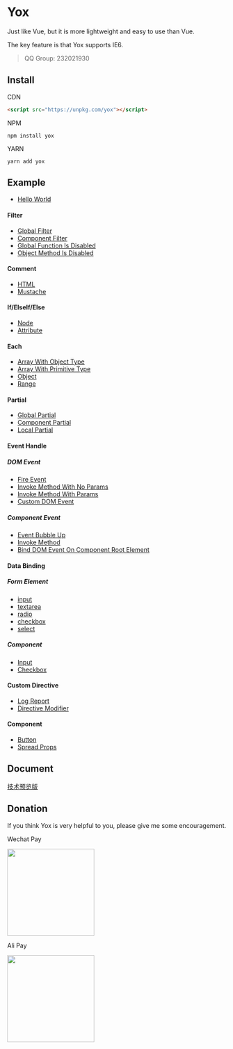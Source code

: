 # Yox

Just like Vue, but it is more lightweight and easy to use than Vue.

The key feature is that Yox supports IE6.

> QQ Group: 232021930

## Install

CDN

```html
<script src="https://unpkg.com/yox"></script>
```

NPM

```
npm install yox
```

YARN

```
yarn add yox
```

## Example

* [Hello World](https://jsrun.net/YxyKp/edit)

#### Filter

* [Global Filter](https://jsrun.net/xRyKp/edit)
* [Component Filter](https://jsrun.net/IxyKp/edit)
* [Global Function Is Disabled](https://jsrun.net/zByKp/edit)
* [Object Method Is Disabled](https://jsrun.net/FByKp/edit)

#### Comment

* [HTML](https://jsrun.net/2xyKp/edit)
* [Mustache](https://jsrun.net/yByKp/edit)

#### If/ElseIf/Else

* [Node](https://jsrun.net/ZxyKp/edit)
* [Attribute](https://jsrun.net/gxyKp/edit)

#### Each

* [Array With Object Type](https://jsrun.net/hxyKp/edit)
* [Array With Primitive Type](https://jsrun.net/eByKp/edit)
* [Object](https://jsrun.net/yxyKp/edit)
* [Range](https://jsrun.net/fxyKp/edit)

#### Partial

* [Global Partial](https://jsrun.net/FRyKp/edit)
* [Component Partial](https://jsrun.net/JRyKp/edit)
* [Local Partial](https://jsrun.net/9xyKp/edit)

#### Event Handle

##### DOM Event

* [Fire Event](https://jsrun.net/vxyKp/edit)
* [Invoke Method With No Params](https://jsrun.net/LxyKp/edit)
* [Invoke Method With Params](https://jsrun.net/ICyKp/edit)
* [Custom DOM Event](https://jsrun.net/XCyKp/edit)

##### Component Event

* [Event Bubble Up](https://jsrun.net/YByKp/edit)
* [Invoke Method](https://jsrun.net/kByKp/edit)
* [Bind DOM Event On Component Root Element](https://jsrun.net/iByKp/edit)


#### Data Binding

##### Form Element

* [input](https://jsrun.net/qByKp/edit)
* [textarea](https://jsrun.net/ZByKp/edit)
* [radio](https://jsrun.net/gByKp/edit)
* [checkbox](https://jsrun.net/hByKp/edit)
* [select](https://jsrun.net/XByKp/edit)

##### Component

* [Input](https://jsrun.net/NxyKp/edit)
* [Checkbox](https://jsrun.net/LCyKp/edit)

#### Custom Directive

* [Log Report](https://jsrun.net/QByKp/edit)
* [Directive Modifier](https://jsrun.net/8jyKp/edit)

#### Component

* [Button](https://jsrun.net/axyKp/edit)
* [Spread Props](https://jsrun.net/QxyKp/edit)

## Document

[技术预览版](https://yoxjs.github.io/yox)

## Donation

If you think Yox is very helpful to you, please give me some encouragement.

Wechat Pay

<img src="https://user-images.githubusercontent.com/2732303/44254903-ce6d3f80-a236-11e8-86dd-f6b27a7f94df.png" width="200">

Ali Pay

<img src="https://user-images.githubusercontent.com/2732303/44254929-e5139680-a236-11e8-95e2-f5a864246f83.png" width="200">
